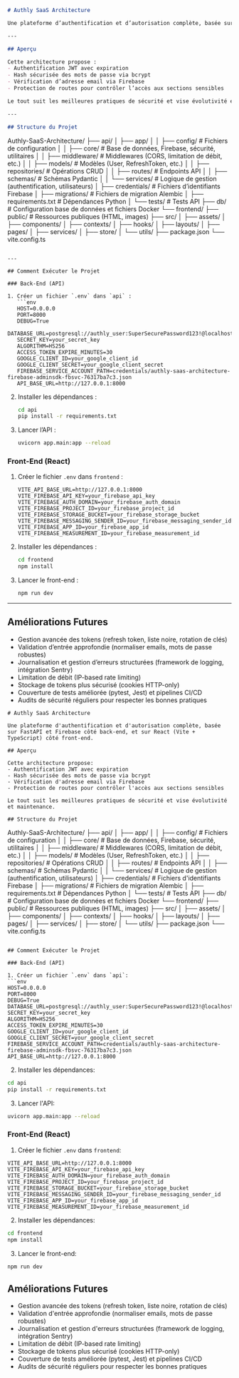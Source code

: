 ```markdown
# Authly SaaS Architecture

Une plateforme d’authentification et d’autorisation complète, basée sur FastAPI et Firebase côté back-end, et sur React (Vite + TypeScript) côté front-end.

---

## Aperçu

Cette architecture propose :
- Authentification JWT avec expiration
- Hash sécurisée des mots de passe via bcrypt
- Vérification d’adresse email via Firebase
- Protection de routes pour contrôler l’accès aux sections sensibles

Le tout suit les meilleures pratiques de sécurité et vise évolutivité et maintenance.

---

## Structure du Projet

```
Authly-SaaS-Architecture/
├── api/
│   ├── app/
│   │   ├── config/          # Fichiers de configuration
│   │   ├── core/            # Base de données, Firebase, sécurité, utilitaires
│   │   ├── middleware/      # Middlewares (CORS, limitation de débit, etc.)
│   │   ├── models/          # Modèles (User, RefreshToken, etc.)
│   │   ├── repositories/    # Opérations CRUD
│   │   ├── routes/          # Endpoints API
│   │   ├── schemas/         # Schémas Pydantic
│   │   └── services/        # Logique de gestion (authentification, utilisateurs)
│   ├── credentials/         # Fichiers d’identifiants Firebase
│   ├── migrations/          # Fichiers de migration Alembic
│   ├── requirements.txt     # Dépendances Python
│   └── tests/               # Tests API
├── db/                      # Configuration base de données et fichiers Docker
└── frontend/
   ├── public/               # Ressources publiques (HTML, images)
   ├── src/
   │   ├── assets/
   │   ├── components/
   │   ├── contexts/
   │   ├── hooks/
   │   ├── layouts/
   │   ├── pages/
   │   ├── services/
   │   ├── store/
   │   └── utils/
   ├── package.json
   └── vite.config.ts
```

---

## Comment Exécuter le Projet

### Back-End (API)

1. Créer un fichier `.env` dans `api` :
   ```env
   HOST=0.0.0.0
   PORT=8000
   DEBUG=True
   DATABASE_URL=postgresql://authly_user:SuperSecurePassword123!@localhost:5432/authly_db
   SECRET_KEY=your_secret_key
   ALGORITHM=HS256
   ACCESS_TOKEN_EXPIRE_MINUTES=30
   GOOGLE_CLIENT_ID=your_google_client_id
   GOOGLE_CLIENT_SECRET=your_google_client_secret
   FIREBASE_SERVICE_ACCOUNT_PATH=credentials/authly-saas-architecture-firebase-adminsdk-fbsvc-76317ba7c3.json
   API_BASE_URL=http://127.0.0.1:8000
   ```

2. Installer les dépendances :
   ```bash
   cd api
   pip install -r requirements.txt
   ```

3. Lancer l’API :
   ```bash
   uvicorn app.main:app --reload
   ```

### Front-End (React)

1. Créer le fichier `.env` dans `frontend` :
   ```env
   VITE_API_BASE_URL=http://127.0.0.1:8000
   VITE_FIREBASE_API_KEY=your_firebase_api_key
   VITE_FIREBASE_AUTH_DOMAIN=your_firebase_auth_domain
   VITE_FIREBASE_PROJECT_ID=your_firebase_project_id
   VITE_FIREBASE_STORAGE_BUCKET=your_firebase_storage_bucket
   VITE_FIREBASE_MESSAGING_SENDER_ID=your_firebase_messaging_sender_id
   VITE_FIREBASE_APP_ID=your_firebase_app_id
   VITE_FIREBASE_MEASUREMENT_ID=your_firebase_measurement_id
   ```

2. Installer les dépendances :
   ```bash
   cd frontend
   npm install
   ```

3. Lancer le front-end :
   ```bash
   npm run dev
   ```

---

## Améliorations Futures

- Gestion avancée des tokens (refresh token, liste noire, rotation de clés)
- Validation d’entrée approfondie (normaliser emails, mots de passe robustes)
- Journalisation et gestion d’erreurs structurées (framework de logging, intégration Sentry)
- Limitation de débit (IP-based rate limiting)
- Stockage de tokens plus sécurisé (cookies HTTP-only)
- Couverture de tests améliorée (pytest, Jest) et pipelines CI/CD
- Audits de sécurité réguliers pour respecter les bonnes pratiques
```
# Authly SaaS Architecture

Une plateforme d'authentification et d'autorisation complète, basée sur FastAPI et Firebase côté back-end, et sur React (Vite + TypeScript) côté front-end.

## Aperçu

Cette architecture propose:
- Authentification JWT avec expiration
- Hash sécurisée des mots de passe via bcrypt
- Vérification d'adresse email via Firebase
- Protection de routes pour contrôler l'accès aux sections sensibles

Le tout suit les meilleures pratiques de sécurité et vise évolutivité et maintenance.

## Structure du Projet

```
Authly-SaaS-Architecture/
├── api/
│   ├── app/
│   │   ├── config/          # Fichiers de configuration
│   │   ├── core/            # Base de données, Firebase, sécurité, utilitaires
│   │   ├── middleware/      # Middlewares (CORS, limitation de débit, etc.)
│   │   ├── models/          # Modèles (User, RefreshToken, etc.)
│   │   ├── repositories/    # Opérations CRUD
│   │   ├── routes/          # Endpoints API
│   │   ├── schemas/         # Schémas Pydantic
│   │   └── services/        # Logique de gestion (authentification, utilisateurs)
│   ├── credentials/         # Fichiers d'identifiants Firebase
│   ├── migrations/          # Fichiers de migration Alembic
│   ├── requirements.txt     # Dépendances Python
│   └── tests/               # Tests API
├── db/                      # Configuration base de données et fichiers Docker
└── frontend/
   ├── public/              # Ressources publiques (HTML, images)
   ├── src/
   │   ├── assets/
   │   ├── components/
   │   ├── contexts/
   │   ├── hooks/
   │   ├── layouts/
   │   ├── pages/
   │   ├── services/
   │   ├── store/
   │   └── utils/
   ├── package.json
   └── vite.config.ts
```

## Comment Exécuter le Projet

### Back-End (API)

1. Créer un fichier `.env` dans `api`:
```env
HOST=0.0.0.0
PORT=8000
DEBUG=True
DATABASE_URL=postgresql://authly_user:SuperSecurePassword123!@localhost:5432/authly_db
SECRET_KEY=your_secret_key
ALGORITHM=HS256
ACCESS_TOKEN_EXPIRE_MINUTES=30
GOOGLE_CLIENT_ID=your_google_client_id
GOOGLE_CLIENT_SECRET=your_google_client_secret
FIREBASE_SERVICE_ACCOUNT_PATH=credentials/authly-saas-architecture-firebase-adminsdk-fbsvc-76317ba7c3.json
API_BASE_URL=http://127.0.0.1:8000
```

2. Installer les dépendances:
```bash
cd api
pip install -r requirements.txt
```

3. Lancer l'API:
```bash
uvicorn app.main:app --reload
```

### Front-End (React)

1. Créer le fichier `.env` dans `frontend`:
```env
VITE_API_BASE_URL=http://127.0.0.1:8000
VITE_FIREBASE_API_KEY=your_firebase_api_key
VITE_FIREBASE_AUTH_DOMAIN=your_firebase_auth_domain
VITE_FIREBASE_PROJECT_ID=your_firebase_project_id
VITE_FIREBASE_STORAGE_BUCKET=your_firebase_storage_bucket
VITE_FIREBASE_MESSAGING_SENDER_ID=your_firebase_messaging_sender_id
VITE_FIREBASE_APP_ID=your_firebase_app_id
VITE_FIREBASE_MEASUREMENT_ID=your_firebase_measurement_id
```

2. Installer les dépendances:
```bash
cd frontend
npm install
```

3. Lancer le front-end:
```bash
npm run dev
```

## Améliorations Futures

- Gestion avancée des tokens (refresh token, liste noire, rotation de clés)
- Validation d'entrée approfondie (normaliser emails, mots de passe robustes)
- Journalisation et gestion d'erreurs structurées (framework de logging, intégration Sentry)
- Limitation de débit (IP-based rate limiting)
- Stockage de tokens plus sécurisé (cookies HTTP-only)
- Couverture de tests améliorée (pytest, Jest) et pipelines CI/CD
- Audits de sécurité réguliers pour respecter les bonnes pratiques